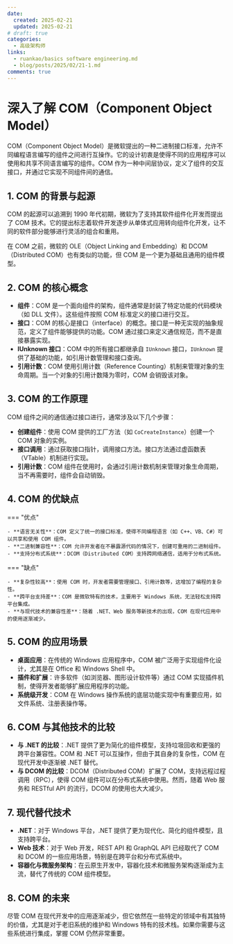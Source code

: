 ```yaml
---
date: 
  created: 2025-02-21
  updated: 2025-02-21
# draft: true
categories:
  - 高级架构师
links:
  - ruankao/basics software engineering.md
  - blog/posts/2025/02/21-1.md
comments: true
---
```


# **深入了解 COM（Component Object Model）**

COM（Component Object Model）是微软提出的一种二进制接口标准，允许不同编程语言编写的组件之间进行互操作。它的设计初衷是使得不同的应用程序可以使用和共享不同语言编写的组件。COM 作为一种中间层协议，定义了组件的交互接口，并通过它实现不同组件间的通信。

<!-- more -->

## **1. COM 的背景与起源**

COM 的起源可以追溯到 1990 年代初期，微软为了支持其软件组件化开发而提出了 COM 技术。它的提出标志着软件开发逐步从单体式应用转向组件化开发，让不同的软件部分能够进行灵活的组合和重用。

在 COM 之前，微软的 OLE（Object Linking and Embedding）和 DCOM（Distributed COM）也有类似的功能，但 COM 是一个更为基础且通用的组件模型。

## **2. COM 的核心概念**

- **组件**：COM 是一个面向组件的架构，组件通常是封装了特定功能的代码模块（如 DLL 文件）。这些组件按照 COM 标准定义的接口进行交互。
- **接口**：COM 的核心是接口（interface）的概念。接口是一种无实现的抽象规范，定义了组件能够提供的功能。COM 通过接口来定义通信规范，而不是直接暴露实现。
- **IUnknown 接口**：COM 中的所有接口都继承自 `IUnknown` 接口，`IUnknown` 提供了基础的功能，如引用计数管理和接口查询。
- **引用计数**：COM 使用引用计数（Reference Counting）机制来管理对象的生命周期。当一个对象的引用计数降为零时，COM 会销毁该对象。

## **3. COM 的工作原理**

COM 组件之间的通信通过接口进行，通常涉及以下几个步骤：

- **创建组件**：使用 COM 提供的工厂方法（如 `CoCreateInstance`）创建一个 COM 对象的实例。
- **接口调用**：通过获取接口指针，调用接口方法。接口方法通过虚函数表（VTable）机制进行实现。
- **引用计数**：COM 组件在使用时，会通过引用计数机制来管理对象生命周期，当不再需要时，组件会自动销毁。

## **4. COM 的优缺点**

=== "优点"

    - **语言无关性**：COM 定义了统一的接口标准，使得不同编程语言（如 C++、VB、C#）可以共享和使用 COM 组件。
    - **二进制兼容性**：COM 允许开发者在不暴露源代码的情况下，创建可重用的二进制组件。
    - **支持分布式系统**：DCOM（Distributed COM）支持跨网络通信，适用于分布式系统。

=== "缺点"

    - **复杂性较高**：使用 COM 时，开发者需要管理接口、引用计数等，这增加了编程的复杂性。
    - **跨平台支持差**：COM 是微软特有的技术，主要用于 Windows 系统，无法轻松支持跨平台集成。
    - **与现代技术的兼容性差**：随着 .NET、Web 服务等新技术的出现，COM 在现代应用中的使用逐渐减少。

## **5. COM 的应用场景**

- **桌面应用**：在传统的 Windows 应用程序中，COM 被广泛用于实现组件化设计，尤其是在 Office 和 Windows Shell 中。
- **插件和扩展**：许多软件（如浏览器、图形设计软件等）通过 COM 实现插件机制，使得开发者能够扩展应用程序的功能。
- **系统级开发**：COM 在 Windows 操作系统的底层功能实现中有重要应用，如文件系统、注册表操作等。

## **6. COM 与其他技术的比较**

- **与 .NET 的比较**：.NET 提供了更为简化的组件模型，支持垃圾回收和更强的跨平台兼容性。COM 和 .NET 可以互操作，但由于其自身的复杂性，COM 在现代开发中逐渐被 .NET 替代。
- **与 DCOM 的比较**：DCOM（Distributed COM）扩展了 COM，支持远程过程调用（RPC），使得 COM 组件可以在分布式系统中使用。然而，随着 Web 服务和 RESTful API 的流行，DCOM 的使用也大大减少。

## **7. 现代替代技术**

- **.NET**：对于 Windows 平台，.NET 提供了更为现代化、简化的组件模型，且支持跨平台。
- **Web 技术**：对于 Web 开发，REST API 和 GraphQL API 已经取代了 COM 和 DCOM 的一些应用场景，特别是在跨平台和分布式系统中。
- **容器化与微服务架构**：在云原生开发中，容器化技术和微服务架构逐渐成为主流，替代了传统的 COM 组件模型。

## **8. COM 的未来**

尽管 COM 在现代开发中的应用逐渐减少，但它依然在一些特定的领域中有其独特的价值，尤其是对于老旧系统的维护和 Windows 特有的技术栈。如果你需要与这些系统进行集成，掌握 COM 仍然非常重要。